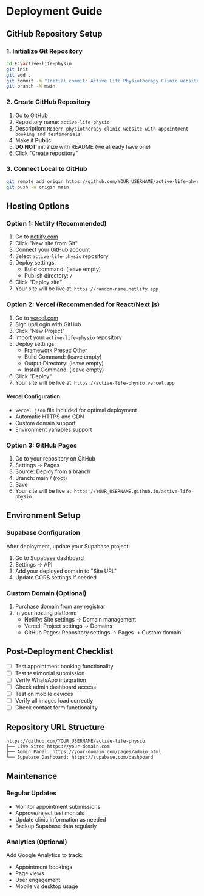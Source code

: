 # Deployment Guide

## GitHub Repository Setup

### 1. Initialize Git Repository
```bash
cd E:\active-life-physio
git init
git add .
git commit -m "Initial commit: Active Life Physiotherapy Clinic website"
git branch -M main
```

### 2. Create GitHub Repository
1. Go to [GitHub](https://github.com/new)
2. Repository name: `active-life-physio`
3. Description: `Modern physiotherapy clinic website with appointment booking and testimonials`
4. Make it **Public**
5. **DO NOT** initialize with README (we already have one)
6. Click "Create repository"

### 3. Connect Local to GitHub
```bash
git remote add origin https://github.com/YOUR_USERNAME/active-life-physio.git
git push -u origin main
```

## Hosting Options

### Option 1: Netlify (Recommended)
1. Go to [netlify.com](https://netlify.com)
2. Click "New site from Git"
3. Connect your GitHub account
4. Select `active-life-physio` repository
5. Deploy settings:
   - Build command: (leave empty)
   - Publish directory: `/`
6. Click "Deploy site"
7. Your site will be live at: `https://random-name.netlify.app`

### Option 2: Vercel (Recommended for React/Next.js)
1. Go to [vercel.com](https://vercel.com)
2. Sign up/Login with GitHub
3. Click "New Project"
4. Import your `active-life-physio` repository
5. Deploy settings:
   - Framework Preset: Other
   - Build Command: (leave empty)
   - Output Directory: (leave empty)
   - Install Command: (leave empty)
6. Click "Deploy"
7. Your site will be live at: `https://active-life-physio.vercel.app`

#### Vercel Configuration
- `vercel.json` file included for optimal deployment
- Automatic HTTPS and CDN
- Custom domain support
- Environment variables support

### Option 3: GitHub Pages
1. Go to your repository on GitHub
2. Settings → Pages
3. Source: Deploy from a branch
4. Branch: main / (root)
5. Save
6. Your site will be live at: `https://YOUR_USERNAME.github.io/active-life-physio`

## Environment Setup

### Supabase Configuration
After deployment, update your Supabase project:
1. Go to Supabase dashboard
2. Settings → API
3. Add your deployed domain to "Site URL"
4. Update CORS settings if needed

### Custom Domain (Optional)
1. Purchase domain from any registrar
2. In your hosting platform:
   - Netlify: Site settings → Domain management
   - Vercel: Project settings → Domains
   - GitHub Pages: Repository settings → Pages → Custom domain

## Post-Deployment Checklist

- [ ] Test appointment booking functionality
- [ ] Test testimonial submission
- [ ] Verify WhatsApp integration
- [ ] Check admin dashboard access
- [ ] Test on mobile devices
- [ ] Verify all images load correctly
- [ ] Check contact form functionality

## Repository URL Structure
```
https://github.com/YOUR_USERNAME/active-life-physio
├── Live Site: https://your-domain.com
├── Admin Panel: https://your-domain.com/pages/admin.html
└── Supabase Dashboard: https://supabase.com/dashboard
```

## Maintenance

### Regular Updates
- Monitor appointment submissions
- Approve/reject testimonials
- Update clinic information as needed
- Backup Supabase data regularly

### Analytics (Optional)
Add Google Analytics to track:
- Appointment bookings
- Page views
- User engagement
- Mobile vs desktop usage